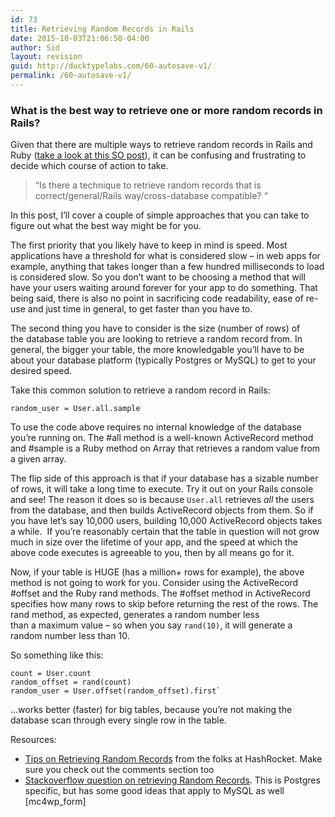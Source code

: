 ```yaml
---
id: 73
title: Retrieving Random Records in Rails
date: 2015-10-03T21:06:50-04:00
author: Sid
layout: revision
guid: http://ducktypelabs.com/60-autosave-v1/
permalink: /60-autosave-v1/
---
```

### What is the best way to retrieve one or more random records in Rails?

Given that there are multiple ways to retrieve random records in Rails and Ruby ([take a look at this SO post](http://stackoverflow.com/questions/5297396/quick-random-row-selection-in-postgres)), it can be confusing and frustrating to decide which course of action to take.

> &#8220;Is there a technique to retrieve random records that is correct/general/Rails way/cross-database compatible? &#8220;

In this post, I&#8217;ll cover a couple of simple approaches that you can take to figure out what the best way might be for you.

The first priority that you likely have to keep in mind is speed. Most applications have a threshold for what is considered slow &#8211; in web apps for example, anything that takes longer than a few hundred milliseconds to load is considered slow. So you don&#8217;t want to be choosing a method that will have your users waiting around forever for your app to do something. That being said, there is also no point in sacrificing code readability, ease of re-use and just time in general, to get faster than you have to.

The second thing you have to consider is the size (number of rows) of the database table you are looking to retrieve a random record from. In general, the bigger your table, the more knowledgable you&#8217;ll have to be about your database platform (typically Postgres or MySQL) to get to your desired speed.

Take this common solution to retrieve a random record in Rails:  

    random_user = User.all.sample
    

To use the code above requires no internal knowledge of the database you&#8217;re running on. The #all method is a well-known ActiveRecord method and #sample is a Ruby method on Array that retrieves a random value from a given array.

The flip side of this approach is that if your database has a sizable number of rows, it will take a long time to execute. Try it out on your Rails console and see! The reason it does so is because `User.all` retrieves _all_ the users from the database, and then builds ActiveRecord objects from them. So if you have let&#8217;s say 10,000 users, building 10,000 ActiveRecord objects takes a while.  If you&#8217;re reasonably certain that the table in question will not grow much in size over the lifetime of your app, and the speed at which the above code executes is agreeable to you, then by all means go for it.

Now, if your table is HUGE (has a million+ rows for example), the above method is not going to work for you. Consider using the ActiveRecord #offset and the Ruby rand methods. The #offset method in ActiveRecord specifies how many rows to skip before returning the rest of the rows. The rand method, as expected, generates a random number less than a maximum value &#8211; so when you say `rand(10)`, it will generate a random number less than 10.

So something like this:

    count = User.count
    random_offset = rand(count)
    random_user = User.offset(random_offset).first`
    

&#8230;works better (faster) for big tables, because you&#8217;re not making the database scan through every single row in the table.

Resources:

  * [Tips on Retrieving Random Records](http://hashrocket.com/blog/posts/rails-quick-tips-random-records) from the folks at HashRocket. Make sure you check out the comments section too
  * [Stackoverflow question on retrieving Random Records](http://stackoverflow.com/questions/5297396/quick-random-row-selection-in-postgres). This is Postgres specific, but has some good ideas that apply to MySQL as well [mc4wp_form]